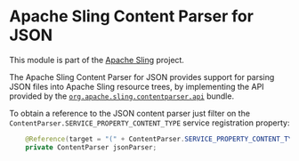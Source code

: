 Apache Sling Content Parser for JSON
====
This module is part of the [Apache Sling](https://sling.apache.org) project.

The Apache Sling Content Parser for JSON provides support for parsing JSON files into Apache Sling resource trees, by implementing the 
API provided by the [`org.apache.sling.contentparser.api`](https://github.com/apache/sling-whiteboard/tree/master/contentparser/org-apache-sling-contentparser-api) bundle.

To obtain a reference to the JSON content parser just filter on the `ContentParser.SERVICE_PROPERTY_CONTENT_TYPE` service registration 
property:

```java
    @Reference(target = "(" + ContentParser.SERVICE_PROPERTY_CONTENT_TYPE + "=" + ContentParser.JSON_CONTENT_TYPE + ")")
    private ContentParser jsonParser;
``` 
